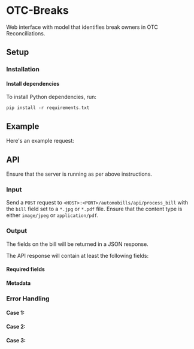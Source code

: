 # OTC-Breaks

Web interface with model that identifies break owners in OTC Reconciliations.


## Setup

### Installation


#### Install dependencies

To install Python dependencies, run:
```shell
pip install -r requirements.txt
```

###


## Example

Here's an example request:


## API

Ensure that the server is running as per above instructions.


### Input

Send a `POST` request to `<HOST>:<PORT>/automobills/api/process_bill` with the `bill` field set to a `*.jpg` or `*.pdf` file.
Ensure that the content type is either `image/jpeg` or `application/pdf`.


### Output

The fields on the bill will be returned in a JSON response.

The API response will contain at least the following fields:

#### Required fields



#### Metadata



### Error Handling

#### Case 1:


#### Case 2:


#### Case 3:
